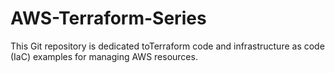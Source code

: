 # AWS-Terraform-Series
This Git repository is dedicated toTerraform code and infrastructure as code (IaC) examples for managing AWS resources. 

